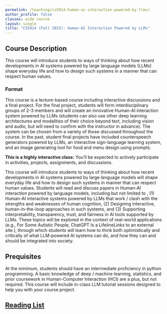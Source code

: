 ```yaml
---
permalink: /teaching/cs5914-human-ai-interaction-powered-by-llms/
author_profile: false
classes: wide course
layout: single
title: "CS5914 (Fall 2023): Human-AI Interaction Powered by LLMs"
---
```


## Course Description

This course will introduce students to ways of thinking about how recent developments in AI systems powered by large language models (LLMs) shape everyday life and how to design such systems in a manner that can respect human values.

### Format

This course is a lecture-based course including interactive discussions and a final project. For the final project, students will form interdisciplinary groups of 2-3 members and will create an innovative Human-AI interaction system powered by LLMs (students can also use other deep learning architectures and modalities of their choice beyond text, including vision and audio, but will need to confirm with the instructor in advance). The system can be chosen from a variety of those discussed throughout the course. In the past, student final projects have included counterspeech generators powered by LLMs, an interactive sign-language learning system, and an image generating tool for food and menu design using prompts.

**This is a highly interactive class:** You’ll be expected to actively participate in activities, projects, assignments, and discussions.

This course will introduce students to ways of thinking about how recent developments in AI systems powered by large language models will shape everyday life and how to design such systems in manner that can respect human values. Students will read and discuss papers in Human-AI interaction powered by language models, including but not limited to , (1) Human-AI interactive systems powered by LLMs that work / clash with the strengths and weaknesses of human cognition, (2) Designing interactive, human-in-the-loop approaches in such systems, and (3) Supporting interpretability, transparency, trust, and fairness in AI tools supported by LLMs. These topics will be explored in the context of real-world applications (e.g., For Some Autistic People, ChatGPT Is a LifelineLinks to an external site.), through which students will learn how to think both optimistically and critically of what LLM-powered AI systems can do, and how they can and should be integrated into society.

## Prequisites

At the minimum, students should have an intermediate proficiency in python programming. A basic knowledge of deep / machine learning, statistics, and prior coursework in Human-Computer Interaction (HCI) are a plus, but not required. This course will include in-class LLM tutorial sessions designed to help you with your course project.

## [Reading List](https://tinyurl.com/CS5914RHO)
